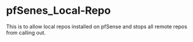 # pfSenes_Local-Repo
This is to allow local repos installed on pfSense and stops all remote repos from calling out.
